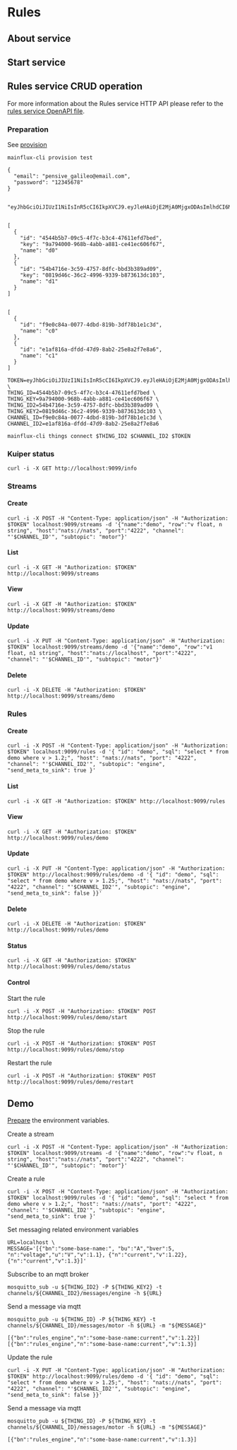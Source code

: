 # Rules

## About service

## Start service



## Rules service CRUD operation

For more information about the Rules service HTTP API please refer to the [rules service OpenAPI file](https://github.com/mainflux/mainflux/tree/master/rules/openapi.yml).

### Preparation

See [provision](provision.md)

```
mainflux-cli provision test
```

```
{
  "email": "pensive_galileo@email.com",
  "password": "12345678"
}


"eyJhbGciOiJIUzI1NiIsInR5cCI6IkpXVCJ9.eyJleHAiOjE2MjA0MjgxODAsImlhdCI6MTYyMDM5MjE4MCwiaXNzIjoibWFpbmZsdXguYXV0aCIsInN1YiI6InBlbnNpdmVfZ2FsaWxlb0BlbWFpbC5jb20iLCJpc3N1ZXJfaWQiOiI0NDlhMGE5YS04YjE5LTQwMTgtODA3My05YzZjMmM2ZDhjYzkiLCJ0eXBlIjowfQ.QFjP27WAAy8OUt6yQzjLjk8HVO9CMeKNQThwYYHcPIA"


[
  {
    "id": "4544b5b7-09c5-4f7c-b3c4-47611efd7bed",
    "key": "9a794000-968b-4abb-a881-ce41ec606f67",
    "name": "d0"
  },
  {
    "id": "54b4716e-3c59-4757-8dfc-bbd3b389ad09",
    "key": "0819d46c-36c2-4996-9339-b873613dc103",
    "name": "d1"
  }
]


[
  {
    "id": "f9e0c84a-0077-4dbd-819b-3df78b1e1c3d",
    "name": "c0"
  },
  {
    "id": "e1af816a-dfdd-47d9-8ab2-25e8a2f7e8a6",
    "name": "c1"
  }
]
```

```
TOKEN=eyJhbGciOiJIUzI1NiIsInR5cCI6IkpXVCJ9.eyJleHAiOjE2MjA0MjgxODAsImlhdCI6MTYyMDM5MjE4MCwiaXNzIjoibWFpbmZsdXguYXV0aCIsInN1YiI6InBlbnNpdmVfZ2FsaWxlb0BlbWFpbC5jb20iLCJpc3N1ZXJfaWQiOiI0NDlhMGE5YS04YjE5LTQwMTgtODA3My05YzZjMmM2ZDhjYzkiLCJ0eXBlIjowfQ.QFjP27WAAy8OUt6yQzjLjk8HVO9CMeKNQThwYYHcPIA \
THING_ID=4544b5b7-09c5-4f7c-b3c4-47611efd7bed \
THING_KEY=9a794000-968b-4abb-a881-ce41ec606f67 \
THING_ID2=54b4716e-3c59-4757-8dfc-bbd3b389ad09 \
THING_KEY2=0819d46c-36c2-4996-9339-b873613dc103 \
CHANNEL_ID=f9e0c84a-0077-4dbd-819b-3df78b1e1c3d \
CHANNEL_ID2=e1af816a-dfdd-47d9-8ab2-25e8a2f7e8a6
```

```
mainflux-cli things connect $THING_ID2 $CHANNEL_ID2 $TOKEN
```

### Kuiper status

```
curl -i -X GET http://localhost:9099/info
```

### Streams
#### Create

```
curl -i -X POST -H "Content-Type: application/json" -H "Authorization: $TOKEN" localhost:9099/streams -d '{"name":"demo", "row":"v float, n string", "host":"nats://nats", "port":"4222", "channel": "'$CHANNEL_ID'", "subtopic": "motor"}'
```

#### List

```
curl -i -X GET -H "Authorization: $TOKEN" http://localhost:9099/streams
```

#### View

```
curl -i -X GET -H "Authorization: $TOKEN" http://localhost:9099/streams/demo
```

#### Update

```
curl -i -X PUT -H "Content-Type: application/json" -H "Authorization: $TOKEN" localhost:9099/streams/demo -d '{"name":"demo", "row":"v1 float, n1 string", "host":"nats://localhost", "port":"4222", "channel": "'$CHANNEL_ID'", "subtopic": "motor"}'
```

#### Delete

```
curl -i -X DELETE -H "Authorization: $TOKEN" http://localhost:9099/streams/demo
```



### Rules
#### Create

```
curl -i -X POST -H "Content-Type: application/json" -H "Authorization: $TOKEN" localhost:9099/rules -d '{ "id": "demo", "sql": "select * from demo where v > 1.2;", "host": "nats://nats", "port": "4222", "channel": "'$CHANNEL_ID2'", "subtopic": "engine", "send_meta_to_sink": true }'
```

#### List

```
curl -i -X GET -H "Authorization: $TOKEN" http://localhost:9099/rules
```

#### View

```
curl -i -X GET -H "Authorization: $TOKEN" http://localhost:9099/rules/demo
```

#### Update

```
curl -i -X PUT -H "Content-Type: application/json" -H "Authorization: $TOKEN" http://localhost:9099/rules/demo -d '{ "id": "demo", "sql": "select * from demo where v > 1.25;", "host": "nats://nats", "port": "4222", "channel": "'$CHANNEL_ID2'", "subtopic": "engine", "send_meta_to_sink": false }}'
```

#### Delete

```
curl -i -X DELETE -H "Authorization: $TOKEN" http://localhost:9099/rules/demo
```

#### Status

```
curl -i -X GET -H "Authorization: $TOKEN" http://localhost:9099/rules/demo/status
```

#### Control

Start the rule

```
curl -i -X POST -H "Authorization: $TOKEN" POST http://localhost:9099/rules/demo/start
```

Stop the rule

```
curl -i -X POST -H "Authorization: $TOKEN" POST http://localhost:9099/rules/demo/stop
```

Restart the rule

```
curl -i -X POST -H "Authorization: $TOKEN" POST http://localhost:9099/rules/demo/restart
```


## Demo

[Prepare](#preparation) the environment variables.

Create a stream

```
curl -i -X POST -H "Content-Type: application/json" -H "Authorization: $TOKEN" localhost:9099/streams -d '{"name":"demo", "row":"v float, n string", "host":"nats://nats", "port":"4222", "channel": "'$CHANNEL_ID'", "subtopic": "motor"}'
```

Create a rule

```
curl -i -X POST -H "Content-Type: application/json" -H "Authorization: $TOKEN" localhost:9099/rules -d '{ "id": "demo", "sql": "select * from demo where v > 1.2;", "host": "nats://nats", "port": "4222", "channel": "'$CHANNEL_ID2'", "subtopic": "engine", "send_meta_to_sink": true }'
```

Set messaging related environment variables

```
URL=localhost \
MESSAGE='[{"bn":"some-base-name:", "bu":"A","bver":5, "n":"voltage","u":"V","v":1.1}, {"n":"current","v":1.22}, {"n":"current","v":1.3}]'
```

Subscribe to an mqtt broker

```
mosquitto_sub -u ${THING_ID2} -P ${THING_KEY2} -t channels/${CHANNEL_ID2}/messages/engine -h ${URL}
```

Send a message via mqtt

```
mosquitto_pub -u ${THING_ID} -P ${THING_KEY} -t channels/${CHANNEL_ID}/messages/motor -h ${URL} -m "${MESSAGE}"
```

```
[{"bn":"rules_engine","n":"some-base-name:current","v":1.22}]
[{"bn":"rules_engine","n":"some-base-name:current","v":1.3}]
```

Update the rule

```
curl -i -X PUT -H "Content-Type: application/json" -H "Authorization: $TOKEN" http://localhost:9099/rules/demo -d '{ "id": "demo", "sql": "select * from demo where v > 1.25;", "host": "nats://nats", "port": "4222", "channel": "'$CHANNEL_ID2'", "subtopic": "engine", "send_meta_to_sink": false }}'
```

Send a message via mqtt

```
mosquitto_pub -u ${THING_ID} -P ${THING_KEY} -t channels/${CHANNEL_ID}/messages/motor -h ${URL} -m "${MESSAGE}"
```

```
[{"bn":"rules_engine","n":"some-base-name:current","v":1.3}]
```
